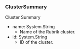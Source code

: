 ### ClusterSummary
Cluster Summary

- name: System.String
  - Name of the Rubrik cluster.
- id: System.String
  - ID of the cluster.
